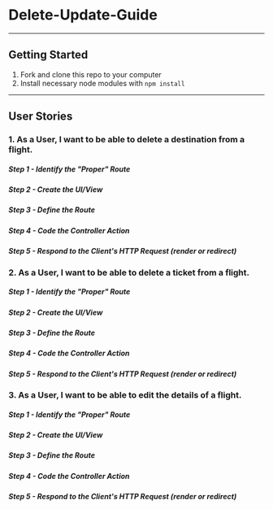 # Delete-Update-Guide

---

## Getting Started

1. Fork and clone this repo to your computer
2. Install necessary node modules with ```npm install```

---

## User Stories

### 1. As a User, I want to be able to delete a destination from a flight.

##### Step 1 - Identify the "Proper" Route


##### Step 2 - Create the UI/View


##### Step 3 - Define the Route


##### Step 4 - Code the Controller Action


##### Step 5 - Respond to the Client's HTTP Request (render or redirect)







### 2. As a User, I want to be able to delete a ticket from a flight.

##### Step 1 - Identify the "Proper" Route


##### Step 2 - Create the UI/View


##### Step 3 - Define the Route


##### Step 4 - Code the Controller Action


##### Step 5 - Respond to the Client's HTTP Request (render or redirect)







### 3. As a User, I want to be able to edit the details of a flight.

##### Step 1 - Identify the "Proper" Route


##### Step 2 - Create the UI/View


##### Step 3 - Define the Route


##### Step 4 - Code the Controller Action


##### Step 5 - Respond to the Client's HTTP Request (render or redirect)
